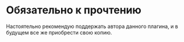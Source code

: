 # Обязательно к прочтению
Настоятельно рекомендую поддержать автора данного плагина, и в будущем все же приобрести свою копию.
